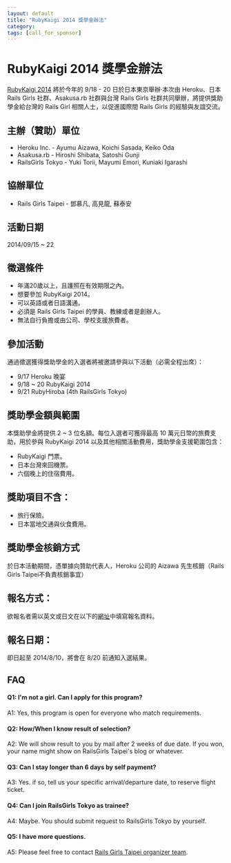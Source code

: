 ```yaml
---
layout: default
title: "RubyKaigi 2014 獎學金辦法"
category:
tags: [call_for_sponsor]
---
```

# RubyKaigi 2014 獎學金辦法

[RubyKaigi 2014](http://rubykaigi.org/2014)  將於今年的 9/18 - 20 日於日本東京舉辦‧本次由 Heroku、日本 Rails Girls 社群、Asakusa.rb 社群與台灣 Rails Girls 社群共同舉辦，將提供獎助學金給台灣的 Rails Girl 相關人士，以促進國際間 Rails Girls 的經驗與友誼交流。

## 主辦（贊助）單位
- Heroku Inc. - Ayumu Aizawa, Koichi Sasada, Keiko Oda
- Asakusa.rb - Hiroshi Shibata, Satoshi Gunji
- RailsGirls Tokyo - Yuki Torii, Mayumi Emori, Kuniaki Igarashi

## 協辦單位
-	Rails Girls Taipei - 鄧慕凡, 高見龍, 蘇泰安

## 活動日期

2014/09/15 ~ 22

## 徵選條件

- 年滿20歲以上，且護照在有效期限之內。
- 想要參加 RubyKaigi 2014。
- 可以英語或者日語溝通。
- 必須是 Rails Girls Taipei 的學員、教練或者是創辦人。
- 無法自行負擔或由公司、學校支援旅費者。

## 參加活動

通過徵選獲得獎助學金的入選者將被邀請參與以下活動（必需全程出席）：

- 9/17 Heroku 晚宴
- 9/18 ~ 20 RubyKaigi 2014
- 9/21 RubyHiroba (4th RailsGirls Tokyo)

## 獎助學金額與範圍

本獎助學金將提供 2 ~ 3 位名額。每位入選者可獲得最高 10 萬元日幣的旅費支助，用於參與 RubyKaigi 2014 以及其他相關活動費用，獎助學金支援範圍包含：

- RubyKaigi 門票。
- 日本台灣來回機票。
- 六個晚上的住宿費用。

## 獎助項目不含：

- 旅行保險。
- 日本當地交通與伙食費用。

## 獎助學金核銷方式

於日本活動期間，憑單據向贊助代表人，Heroku 公司的 Aizawa 先生核銷（Rails Girls Taipei不負責核銷事宜）

## 報名方式：

欲報名者需以英文或日文在以下的[網址](https://docs.google.com/forms/d/1bJMqMzCLLncjYu9f65-hcnTUWdNbyNIP0-y3ZvWfs5s/viewform)中填寫報名資料。

## 報名日期：

即日起至 2014/8/10，將會在 8/20 前通知入選結果。

## FAQ

#### Q1: I'm not a girl. Can I apply for this program?
A1: Yes, this program is open for everyone who match requirements.

#### Q2: How/When I know result of selection?
A2: We will show result to you by mail after 2 weeks of due date. If you won, your name might show on RailsGirls Taipei's blog or whatever.

#### Q3: Can I stay longer than 6 days by self payment?
A3: Yes. if so, tell us your specific arrival/departure date, to reserve flight ticket.

#### Q4: Can I join RailsGirls Tokyo as trainee?
A4: Maybe. You should submit request to RailsGirls Tokyo by yourself.

#### Q5: I have more questions.
A5: Please feel free to contact [Rails Girls Taipei organizer team](mailto:contact@railsgirls.tw).
